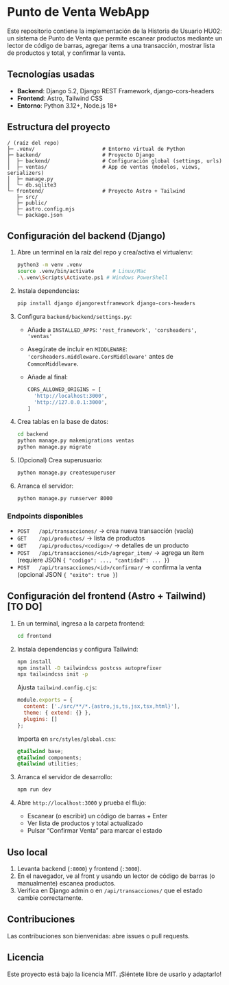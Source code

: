 # Punto de Venta WebApp

Este repositorio contiene la implementación de la Historia de Usuario HU02: un sistema de Punto de Venta que permite escanear productos mediante un lector de código de barras, agregar ítems a una transacción, mostrar lista de productos y total, y confirmar la venta.

## Tecnologías usadas

* **Backend**: Django 5.2, Django REST Framework, django-cors-headers
* **Frontend**: Astro, Tailwind CSS
* **Entorno**: Python 3.12+, Node.js 18+

## Estructura del proyecto

```
/ (raíz del repo)
├─ .venv/                      # Entorno virtual de Python
├─ backend/                    # Proyecto Django
│  ├─ backend/                 # Configuración global (settings, urls)
│  ├─ ventas/                  # App de ventas (modelos, views, serializers)
│  ├─ manage.py
│  └─ db.sqlite3
└─ frontend/                   # Proyecto Astro + Tailwind
   ├─ src/
   ├─ public/
   ├─ astro.config.mjs
   └─ package.json
```

## Configuración del backend (Django)

1. Abre un terminal en la raíz del repo y crea/activa el virtualenv:

   ```bash
   python3 -m venv .venv
   source .venv/bin/activate      # Linux/Mac
   .\.venv\Scripts\Activate.ps1 # Windows PowerShell
   ```
2. Instala dependencias:

   ```bash
   pip install django djangorestframework django-cors-headers
   ```
3. Configura `backend/backend/settings.py`:

   * Añade a `INSTALLED_APPS`: `'rest_framework', 'corsheaders', 'ventas'`
   * Asegúrate de incluir en `MIDDLEWARE`: `'corsheaders.middleware.CorsMiddleware'` antes de `CommonMiddleware`.
   * Añade al final:

     ```python
     CORS_ALLOWED_ORIGINS = [
       'http://localhost:3000',
       'http://127.0.0.1:3000',
     ]
     ```
4. Crea tablas en la base de datos:

   ```bash
   cd backend
   python manage.py makemigrations ventas
   python manage.py migrate
   ```
5. (Opcional) Crea superusuario:

   ```bash
   python manage.py createsuperuser
   ```
6. Arranca el servidor:

   ```bash
   python manage.py runserver 8000
   ```

### Endpoints disponibles

* `POST   /api/transacciones/` → crea nueva transacción (vacía)
* `GET    /api/productos/`       → lista de productos
* `GET    /api/productos/<codigo>/` → detalles de un producto
* `POST   /api/transacciones/<id>/agregar_item/` → agrega un ítem (requiere JSON `{ "codigo": ..., "cantidad": ... }`)
* `POST   /api/transacciones/<id>/confirmar/`   → confirma la venta (opcional JSON `{ "exito": true }`)

## Configuración del frontend (Astro + Tailwind) [TO DO]

1. En un terminal, ingresa a la carpeta frontend:

   ```bash
   cd frontend
   ```
2. Instala dependencias y configura Tailwind:

   ```bash
   npm install
   npm install -D tailwindcss postcss autoprefixer
   npx tailwindcss init -p
   ```

   Ajusta `tailwind.config.cjs`:

   ```js
   module.exports = {
     content: ['./src/**/*.{astro,js,ts,jsx,tsx,html}'],
     theme: { extend: {} },
     plugins: []
   };
   ```

   Importa en `src/styles/global.css`:

   ```css
   @tailwind base;
   @tailwind components;
   @tailwind utilities;
   ```
3. Arranca el servidor de desarrollo:

   ```bash
   npm run dev
   ```
4. Abre `http://localhost:3000` y prueba el flujo:

   * Escanear (o escribir) un código de barras + Enter
   * Ver lista de productos y total actualizado
   * Pulsar “Confirmar Venta” para marcar el estado

## Uso local

1. Levanta backend (`:8000`) y frontend (`:3000`).
2. En el navegador, ve al front y usando un lector de código de barras (o manualmente) escanea productos.
3. Verifica en Django admin o en `/api/transacciones/` que el estado cambie correctamente.


## Contribuciones

Las contribuciones son bienvenidas: abre issues o pull requests.

## Licencia

Este proyecto está bajo la licencia MIT. ¡Siéntete libre de usarlo y adaptarlo!
